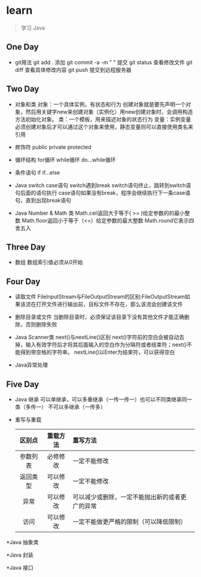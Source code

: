 # learn

> 学习 Java

## One Day

* git用法
     git add .  添加
	 git commit -a -m " "  提交
	 git status 查看修改文件
	 git diff  查看具体修改内容
	 git push   提交到远程服务器

## Two Day

* 对象和类
     对象：一个具体实例，有状态和行为
	      创建对象就是要先声明一个对象，然后用关键字new来创建对象（实例化）用new创建对象时，会调用构造方法初始化对象。
	 类：一个模板，用来描述对象的状态行为
	 变量：实例变量必须创建对象后才可以通过这个对象来使用，静态变量则可以直接使用类名来引用

* 修饰符
     public  private  protected

* 循环结构
     for循环   while循环   do...while循环

* 条件语句
     if  if...else

* Java switch case语句
     switch遇到break switch语句终止，跳转到switch语句后面的语句执行
	 case语句如果没有break，程序会继续执行下一条case语句，直到出现break语句

* Java Number & Math 类
     Math.ceil返回大于等于( >= )给定参数的的最小整数
	 Math.floor返回小于等于（<=）给定参数的最大整数
	 Math.round它表示四舍五入

## Three Day

* 数组
     数组索引值必须从0开始

## Four Day

* 读取文件
     FilelnputStream与FileOutputStream的区别:FileOutputStream如果该流在打开文件进行输出前，目标文件不存在，那么该流会创建该文件
* 删除目录或文件
     当删除目录时，必须保证该目录下没有其他文件才能正确删除，否则删除失败

* Java Scanner类
     next()与nextLine()区别
	 next()字符前的空白会被自动去掉，输入有效字符后才将其后面输入的空白作为分隔符或者结束符；next()不能得到带空格的字符串。
	 nextLine()以Enter为结束符，可以获得空白
* Java异常处理
## Five Day

* Java 继承
     可以单继承，可以多重继承（一传一传一）也可以不同类继承同一类（多传一） 不可以多继承（一传多）

* 重写与重载

     区别点|重载方法|重写方法
     :---:|:---:|:---
     参数列表|必修修改|一定不能修改
     返回类型|可以修改|一定不能修改
     异常|可以修改|可以减少或删除，一定不能抛出新的或者更广的异常
     访问|可以修改|一定不能做更严格的限制（可以降低限制）

*Java 抽象类

*Java 封装

*Java 接口